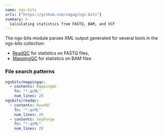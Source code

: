 ```yaml
---
name: ngs-bits
urls: ["https://github.com/imgag/ngs-bits"]
summary: >
  Calculating statistics from FASTQ, BAM, and VCF
---
```


<!--
~~~~~ DO NOT EDIT ~~~~~
This file is autogenerated from the MultiQC module python docstring.
Do not edit the markdown, it will be overwritten.

File path for the source of this content: test-data/data/modules/ngsbits/ngsbits.py
~~~~~~~~~~~~~~~~~~~~~~~
-->

The ngs-bits module parses XML output generated for several tools in the ngs-bits collection:

- [ReadQC](https://github.com/imgag/ngs-bits/blob/master/doc/tools/ReadQC.md) for statistics on FASTQ files,
- [MappingQC](https://github.com/imgag/ngs-bits/blob/master/doc/tools/MappingQC.md) for statistics on BAM files

### File search patterns

```yaml
ngsbits/mappingqc:
  - contents: MappingQC
    fn: "*.qcML"
    num_lines: 20
ngsbits/readqc:
  - contents: ReadQC
    fn: "*.qcML"
    num_lines: 20
  - contents: SeqPurge
    fn: "*.qcML"
    num_lines: 20
```
